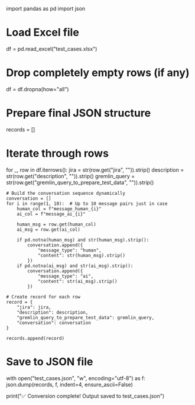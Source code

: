 import pandas as pd
import json

# Load Excel file
df = pd.read_excel("test_cases.xlsx")

# Drop completely empty rows (if any)
df = df.dropna(how="all")

# Prepare final JSON structure
records = []

# Iterate through rows
for _, row in df.iterrows():
    jira = str(row.get("jira", "")).strip()
    description = str(row.get("description", "")).strip()
    gremlin_query = str(row.get("gremlin_query_to_prepare_test_data", "")).strip()
    
    # Build the conversation sequence dynamically
    conversation = []
    for i in range(1, 10):  # Up to 10 message pairs just in case
        human_col = f"message_human_{i}"
        ai_col = f"message_ai_{i}"
        
        human_msg = row.get(human_col)
        ai_msg = row.get(ai_col)
        
        if pd.notna(human_msg) and str(human_msg).strip():
            conversation.append({
                "message_type": "human",
                "content": str(human_msg).strip()
            })
        if pd.notna(ai_msg) and str(ai_msg).strip():
            conversation.append({
                "message_type": "ai",
                "content": str(ai_msg).strip()
            })
    
    # Create record for each row
    record = {
        "jira": jira,
        "description": description,
        "gremlin_query_to_prepare_test_data": gremlin_query,
        "conversation": conversation
    }
    
    records.append(record)

# Save to JSON file
with open("test_cases.json", "w", encoding="utf-8") as f:
    json.dump(records, f, indent=4, ensure_ascii=False)

print("✅ Conversion complete! Output saved to test_cases.json")
